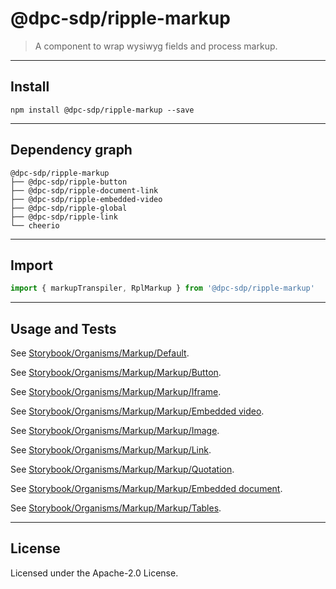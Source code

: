 <!-- GENERATED_DOCS -->
# @dpc-sdp/ripple-markup

> A component to wrap wysiwyg fields and process markup.

--------------------------------------------------------------------------------

## Install

```shell
npm install @dpc-sdp/ripple-markup --save
```

--------------------------------------------------------------------------------

## Dependency graph

```shell
@dpc-sdp/ripple-markup
├── @dpc-sdp/ripple-button
├── @dpc-sdp/ripple-document-link
├── @dpc-sdp/ripple-embedded-video
├── @dpc-sdp/ripple-global
├── @dpc-sdp/ripple-link
└── cheerio
```

--------------------------------------------------------------------------------

## Import

```js
import { markupTranspiler, RplMarkup } from '@dpc-sdp/ripple-markup'
```

--------------------------------------------------------------------------------

## Usage and Tests

See [Storybook/Organisms/Markup/Default](https://ripple.sdp.vic.gov.au/?path=/story/organisms-markup--default).

See [Storybook/Organisms/Markup/Markup/Button](https://ripple.sdp.vic.gov.au/?path=/story/organisms-markup--markup-button).

See [Storybook/Organisms/Markup/Markup/Iframe](https://ripple.sdp.vic.gov.au/?path=/story/organisms-markup--markup-iframe).

See [Storybook/Organisms/Markup/Markup/Embedded video](https://ripple.sdp.vic.gov.au/?path=/story/organisms-markup--markup-embedded-video).

See [Storybook/Organisms/Markup/Markup/Image](https://ripple.sdp.vic.gov.au/?path=/story/organisms-markup--markup-image).

See [Storybook/Organisms/Markup/Markup/Link](https://ripple.sdp.vic.gov.au/?path=/story/organisms-markup--markup-link).

See [Storybook/Organisms/Markup/Markup/Quotation](https://ripple.sdp.vic.gov.au/?path=/story/organisms-markup--markup-quotation).

See [Storybook/Organisms/Markup/Markup/Embedded document](https://ripple.sdp.vic.gov.au/?path=/story/organisms-markup--markup-embedded-document).

See [Storybook/Organisms/Markup/Markup/Tables](https://ripple.sdp.vic.gov.au/?path=/story/organisms-markup--markup-tables).

--------------------------------------------------------------------------------

## License

Licensed under the Apache-2.0 License.
<!-- /GENERATED_DOCS -->
